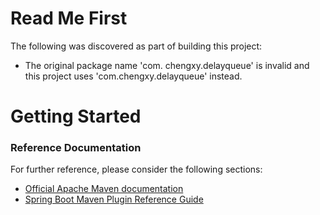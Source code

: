 # Read Me First
The following was discovered as part of building this project:

* The original package name 'com. chengxy.delayqueue' is invalid and this project uses 'com.chengxy.delayqueue' instead.

# Getting Started

### Reference Documentation
For further reference, please consider the following sections:

* [Official Apache Maven documentation](https://maven.apache.org/guides/index.html)
* [Spring Boot Maven Plugin Reference Guide](https://docs.spring.io/spring-boot/docs/2.2.6.RELEASE/maven-plugin/)

